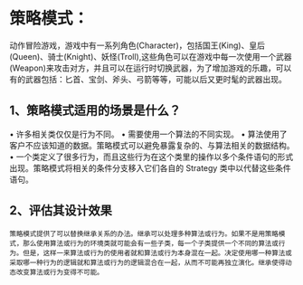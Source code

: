 #	策略模式：
动作冒险游戏，游戏中有一系列角色(Character)，包括国王(King)、皇后(Queen)、骑士(Knight)、妖怪(Troll),这些角色可以在游戏中每一次使用一个武器(Weapon)来攻击对方，并且可以在运行时切换武器，为了增加游戏的乐趣，可以有的武器包括：匕首、宝剑、斧头、弓箭等等，可能以后又更时髦的武器出现。


## 1、策略模式适用的场景是什么？
•	许多相关类仅仅是行为不同。
•	需要使用一个算法的不同实现。
•	算法使用了客户不应该知道的数据。策略模式可以避免暴露复杂的、与算法相关的数据结构。
•	一个类定义了很多行为，而且这些行为在这个类里的操作以多个条件语句的形式出现。策略模式将相关的条件分支移入它们各自的 Strategy 类中以代替这些条件语句。

## 2、评估其设计效果
    策略模式提供了可以替换继承关系的办法。继承可以处理多种算法或行为。如果不是用策略模式，那么使用算法或行为的环境类就可能会有一些子类，每一个子类提供一个不同的算法或行为。但是，这样一来算法或行为的使用者就和算法或行为本身混在一起。决定使用哪一种算法或采取哪一种行为的逻辑就和算法或行为的逻辑混合在一起，从而不可能再独立演化。继承使得动态改变算法或行为变得不可能。


